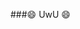 ###😄 UwU 😄

<!--
**FluffyFox337/FluffyFox337** is a ✨ _special_ ✨ repository because its `README.md` (this file) appears on your GitHub profile.

Here are some ideas to get you started:

- 🔭 I’m currently working on college...
- 🌱 I’m currently learning ...
- 👯 I’m looking to collaborate on ...
- 🤔 I’m looking for help with learning to the world...
- 💬 Ask me about ...
- 📫 How to reach me: ...
- 😄 Pronouns: ...
- ⚡ Fun fact: owo...
-->
